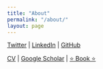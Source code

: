 ```yaml
---
title: "About"
permalink: "/about/"
layout: page
---
```

[Twitter](https://twitter.com/jayshenoy) | [LinkedIn](https://www.linkedin.com/in/jayavanth/) | [GitHub](https://github.com/jayavanth)

[CV](/assets/JayavanthShenoy.pdf) | [Google Scholar](https://scholar.google.com/citations?user=z7cMKK4AAAAJ&hl=en) | [⭐️ Book ⭐️](https://www.nowpublishers.com/article/BookDetails/9781638283447)


